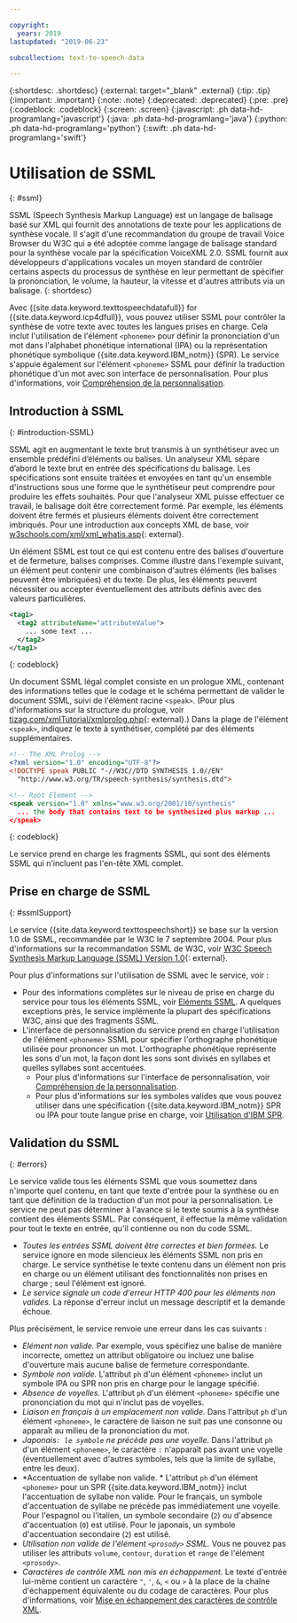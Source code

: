 ```yaml
---

copyright:
  years: 2019
lastupdated: "2019-06-23"

subcollection: text-to-speech-data

---
```


{:shortdesc: .shortdesc}
{:external: target="_blank" .external}
{:tip: .tip}
{:important: .important}
{:note: .note}
{:deprecated: .deprecated}
{:pre: .pre}
{:codeblock: .codeblock}
{:screen: .screen}
{:javascript: .ph data-hd-programlang='javascript'}
{:java: .ph data-hd-programlang='java'}
{:python: .ph data-hd-programlang='python'}
{:swift: .ph data-hd-programlang='swift'}

# Utilisation de SSML
{: #ssml}

SSML (Speech Synthesis Markup Language) est un langage de balisage basé sur XML qui fournit des annotations de texte pour les applications de synthèse vocale. Il s'agit d'une recommandation du groupe de travail Voice Browser du W3C qui a été adoptée comme langage de balisage standard pour la synthèse vocale par la spécification VoiceXML 2.0. SSML fournit aux développeurs d'applications vocales un moyen standard de contrôler certains aspects du processus de synthèse en leur permettant de spécifier la prononciation, le volume, la hauteur, la vitesse et d'autres attributs via un balisage.
{: shortdesc}

Avec {{site.data.keyword.texttospeechdatafull}} for {{site.data.keyword.icp4dfull}}, vous pouvez utiliser SSML pour contrôler la synthèse de votre texte avec toutes les langues prises en charge. Cela inclut l'utilisation de l'élément `<phoneme>` pour définir la prononciation d'un mot dans l'alphabet phonétique international (IPA) ou la représentation phonétique symbolique {{site.data.keyword.IBM_notm}} (SPR). Le service s'appuie également sur l'élément `<phoneme>` SSML pour définir la traduction phonétique d'un mot avec son interface de personnalisation. Pour plus d'informations, voir [Compréhension de la personnalisation](/docs/services/text-to-speech-data?topic=text-to-speech-data-customIntro).

## Introduction à SSML
{: #introduction-SSML}

SSML agit en augmentant le texte brut transmis à un synthétiseur avec un ensemble prédéfini d’éléments ou balises. Un analyseur XML sépare d’abord le texte brut en entrée des spécifications du balisage. Les spécifications sont ensuite traitées et envoyées en tant qu'un ensemble d'instructions sous une forme que le synthétiseur peut comprendre pour produire les effets souhaités. Pour que l'analyseur XML puisse effectuer ce travail, le balisage doit être correctement formé. Par exemple, les éléments doivent être fermés et plusieurs éléments doivent être correctement imbriqués. Pour une introduction aux concepts XML de base, voir [w3schools.com/xml/xml_whatis.asp](http://www.w3schools.com/xml/xml_whatis.asp){: external}.

Un élément SSML est tout ce qui est contenu entre des balises d'ouverture et de fermeture, balises comprises. Comme illustré dans l'exemple suivant, un élément peut contenir une combinaison d'autres éléments (les balises peuvent être imbriquées) et du texte. De plus, les éléments peuvent nécessiter ou accepter éventuellement des attributs définis avec des valeurs particulières.

```xml
<tag1>
  <tag2 attributeName="attributeValue">
    ... some text ...
  </tag2>
</tag1>
```
{: codeblock}

Un document SSML légal complet consiste en un prologue XML, contenant des informations telles que le codage et le schéma permettant de valider le document SSML, suivi de l'élément racine `<speak>`. (Pour plus d'informations sur la structure du prologue, voir [tizag.com/xmlTutorial/xmlprolog.php](http://www.tizag.com/xmlTutorial/xmlprolog.php){: external}.) Dans la plage de l'élément `<speak>`, indiquez le texte à synthétiser, complété par des éléments supplémentaires.

```xml
<!-- The XML Prolog -->
<?xml version="1.0" encoding="UTF-8"?>
<!DOCTYPE speak PUBLIC "-//W3C//DTD SYNTHESIS 1.0//EN"
  "http://www.w3.org/TR/speech-synthesis/synthesis.dtd">

<!-- Root Element -->
<speak version="1.0" xmlns="www.w3.org/2001/10/synthesis"
  ... the body that contains text to be synthesized plus markup ...
</speak>
```
{: codeblock}

Le service prend en charge les fragments SSML, qui sont des éléments SSML qui n'incluent pas l'en-tête XML complet.

## Prise en charge de SSML
{: #ssmlSupport}

Le service {{site.data.keyword.texttospeechshort}} se base sur la version 1.0 de SSML, recommandée par le W3C le 7 septembre 2004. Pour plus d'informations sur la recommandation SSML de W3C, voir [W3C Speech Synthesis Markup Language (SSML) Version 1.0](http://www.w3.org/TR/speech-synthesis/){: external}.

Pour plus d'informations sur l'utilisation de SSML avec le service, voir :

-   Pour des informations complètes sur le niveau de prise en charge du service pour tous les éléments SSML, voir [Eléments SSML](/docs/services/text-to-speech-data?topic=text-to-speech-data-elements). A quelques exceptions près, le service implémente la plupart des spécifications W3C, ainsi que des fragments SSML.
-   L'interface de personnalisation du service prend en charge l'utilisation de l'élément `<phoneme>` SSML pour spécifier l'orthographe phonétique utilisée pour prononcer un mot. L'orthographe phonétique représente les sons d'un mot, la façon dont les sons sont divisés en syllabes et quelles syllabes sont accentuées.
    -   Pour plus d'informations sur l'interface de personnalisation, voir [Compréhension de la personnalisation](/docs/services/text-to-speech-data?topic=text-to-speech-data-customIntro).
    -   Pour plus d'informations sur les symboles valides que vous pouvez utiliser dans une spécification {{site.data.keyword.IBM_notm}} SPR ou IPA pour toute langue prise en charge, voir [Utilisation d'IBM SPR](/docs/services/text-to-speech-data?topic=text-to-speech-data-sprs).

## Validation du SSML
{: #errors}

Le service valide tous les éléments SSML que vous soumettez dans n'importe quel contenu, en tant que texte d'entrée pour la synthèse ou en tant que définition de la traduction d'un mot pour la personnalisation. Le service ne peut pas déterminer à l'avance si le texte soumis à la synthèse contient des éléments SSML. Par conséquent, il effectue la même validation pour tout le texte en entrée, qu'il contienne ou non du code SSML.

-   *Toutes les entrées SSML doivent être correctes et bien formées.* Le service ignore en mode silencieux les éléments SSML non pris en charge. Le service synthétise le texte contenu dans un élément non pris en charge ou un élément utilisant des fonctionnalités non prises en charge ; seul l'élément est ignoré.
-   *Le service signale un code d'erreur HTTP 400 pour les éléments non valides.* La réponse d'erreur inclut un message descriptif et la demande échoue.

Plus précisément, le service renvoie une erreur dans les cas suivants :

-   *Elément non valide.* Par exemple, vous spécifiez une balise de manière incorrecte, omettez un attribut obligatoire ou incluez une balise d'ouverture mais aucune balise de fermeture correspondante.
-   *Symbole non valide.* L'attribut `ph` d'un élément `<phoneme>` inclut un symbole IPA ou SPR non pris en charge pour le langage spécifié.
-   *Absence de voyelles.* L'attribut `ph` d'un élément `<phoneme>` spécifie une prononciation du mot qui n'inclut pas de voyelles.
-   *Liaison en français à un emplacement non valide.* Dans l'attribut `ph` d'un élément `<phoneme>`, le caractère de liaison ne suit pas une consonne ou apparaît au milieu de la prononciation du mot.
-   *Japonais` : le symbole ` ne précède pas une voyelle.* Dans l'attribut `ph` d'un élément `<phoneme>`, le caractère `:` n'apparaît pas avant une voyelle (éventuellement avec d'autres symboles, tels que la limite de syllabe, entre les deux).
-   *Accentuation de syllabe non valide. * L'attribut `ph` d'un élément `<phoneme>` pour un SPR {{site.data.keyword.IBM_notm}} inclut l'accentuation de syllabe non valide. Pour le français, un symbole d'accentuation de syllabe ne précède pas immédiatement une voyelle. Pour l'espagnol ou l'italien, un symbole secondaire (`2`) ou d'absence d'accentuation (`0`) est utilisé. Pour le japonais, un symbole d'accentuation secondaire (`2`) est utilisé.
-   *Utilisation non valide de l'élément `<prosody>` SSML.* Vous ne pouvez pas utiliser les attributs `volume`, `contour`, `duration` et `range` de l'élément `<prosody>`.
-   *Caractères de contrôle XML non mis en échappement.* Le texte d'entrée lui-même contient un caractère <code>&quot;</code>, <code>&apos;</code>, `&`, `<` ou `>` à la place de la chaîne d'échappement équivalente ou du codage de caractères. Pour plus d'informations, voir [Mise en échappement des caractères de contrôle XML](/docs/services/text-to-speech-data?topic=text-to-speech-data-usingHTTP#escape).
